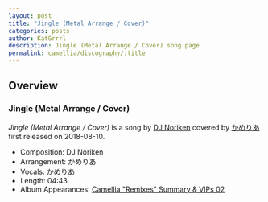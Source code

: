```yaml
---
layout: post
title: "Jingle (Metal Arrange / Cover)"
categories: posts
author: KatGrrrl
description: Jingle (Metal Arrange / Cover) song page
permalink: camellia/discography/:title
---
```


## Overview

### Jingle (Metal Arrange / Cover)

*Jingle (Metal Arrange / Cover)* is a song by [DJ Noriken](#) covered by [かめりあ](/camellia) first released on 2018-08-10.

* Composition: DJ Noriken
* Arrangement: かめりあ
* Vocals: かめりあ
* Length: 04:43
* Album Appearances: [Camellia "Remixes" Summary & VIPs 02](<{% link postsInclude/_posts/camellia/albums/Camellia-Remixes-Summary-VIPs-02/2023-12-20-Camellia-Remixes-Summary-VIPs-02.md %}>)
